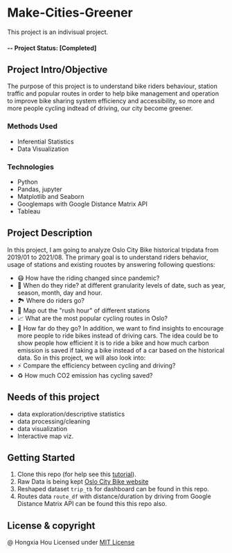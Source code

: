 # Make-Cities-Greener
This project is an indivisual project.

#### -- Project Status: [Completed]

## Project Intro/Objective
The purpose of this project is to understand bike riders behaviour, station traffic and popular routes in order to help bike management and operation to improve bike sharing system efficiency and accessibility, so more and more people cycling indtead of driving, our city become greener.

### Methods Used
* Inferential Statistics
* Data Visualization

### Technologies
* Python
* Pandas, jupyter
* Matplotlib and Seaborn
* Googlemaps with Google Distance Matrix API
* Tableau 

## Project Description
In this project, I am going to analyze Oslo City Bike historical tripdata from 2019/01 to 2021/08. The primary goal is to understand riders behavior, usage of stations and existing rouotes by answering following questions:
* 😷 How have the riding changed since pandemic?
* 📅 When do they ride? at different granularity levels of date, such as year, season, month, day and hour.
* 🏞️ Where do riders go?
* 💼 Map out the "rush hour" of different stations
* 📈 What are the most popular cycling routes in Oslo?
* 🚴 How far do they go?
In addition, we want to find insights to encourage more people to ride bikes instead of driving cars. The idea could be to show people how efficient it is to ride a bike and how much carbon emission is saved if taking a bike instead of a car based on the historical data. So in this project, we will also look into:
* ⚡️ Compare the efficiency between cycling and driving?
* ♻️ How much CO2 emission has cycling saved?

## Needs of this project

- data exploration/descriptive statistics
- data processing/cleaning
- data visualization
- Interactive map viz.

## Getting Started

1. Clone this repo (for help see this [tutorial](https://help.github.com/articles/cloning-a-repository/)).
2. Raw Data is being kept [Oslo City Bike website](https://oslobysykkel.no/en/open-data/historical)  
3. Reshaped dataset `trip_tb` for dashboard can be found in this repo.
4. Routes data `route_df` with distance/duration by driving from Google Distance Matrix API can be found this this repo also. 

## License & copyright
@ Hongxia Hou
Licensed under [MIT License](LICENSE)